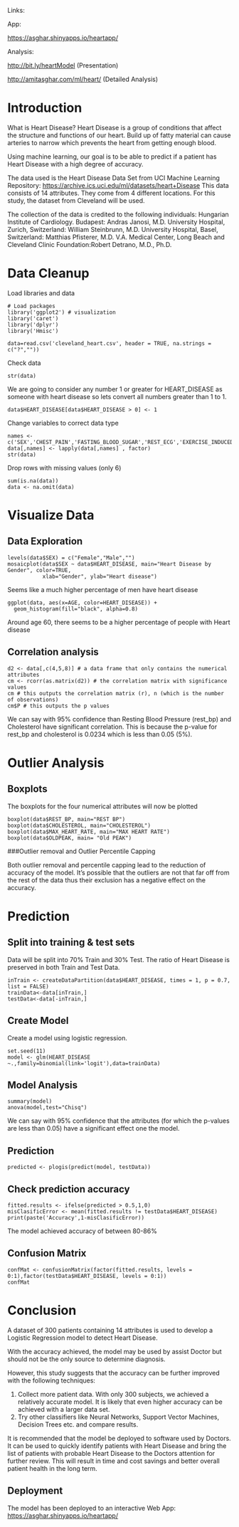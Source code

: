 Links: 

App:

https://asghar.shinyapps.io/heartapp/

Analysis:

http://bit.ly/heartModel (Presentation)

http://amitasghar.com/ml/heart/ (Detailed Analysis)


# Introduction

What is Heart Disease?
Heart Disease is a group of conditions that affect the structure and functions of our heart. Build up of fatty material can cause arteries to narrow which prevents the heart from getting enough blood.

Using machine learning, our goal is to be able to predict if a patient has Heart Disease with a high degree of accuracy. 

The data used is the Heart Disease Data Set from UCI Machine Learning Repository:
https://archive.ics.uci.edu/ml/datasets/heart+Disease
This data consists of 14 attributes. They come from 4 different locations. For this study, the dataset from Cleveland will be used.

The collection of the data is credited to the following individuals:
Hungarian Institute of Cardiology. Budapest: Andras Janosi, M.D. 
University Hospital, Zurich, Switzerland: William Steinbrunn, M.D. 
University Hospital, Basel, Switzerland: Matthias Pfisterer, M.D. 
V.A. Medical Center, Long Beach and Cleveland Clinic Foundation:Robert Detrano, M.D., Ph.D.

# Data Cleanup

Load libraries and data

```{r, message = FALSE}
# Load packages
library('ggplot2') # visualization
library('caret')
library('dplyr')
library('Hmisc')

data=read.csv('cleveland_heart.csv', header = TRUE, na.strings = c("?",""))
```

Check data

```{r, message = FALSE}
str(data)
```

We are going to consider any number 1 or greater for HEART_DISEASE as someone with heart disease so lets convert all numbers greater than 1 to 1.

```{r, message = FALSE}
data$HEART_DISEASE[data$HEART_DISEASE > 0] <- 1
```

Change variables to correct data type

```{r, message = FALSE}
names <- c('SEX','CHEST_PAIN','FASTING_BLOOD_SUGAR','REST_ECG','EXERCISE_INDUCED_ANGINA','SLOPE','MAJOR_VESSELS','THAL','HEART_DISEASE')
data[,names] <- lapply(data[,names] , factor)
str(data)
```


Drop rows with missing values (only 6)

```{r, message = FALSE}
sum(is.na(data))
data <- na.omit(data)
```


# Visualize Data

## Data Exploration

```{r, message = FALSE}
levels(data$SEX) = c("Female","Male","")
mosaicplot(data$SEX ~ data$HEART_DISEASE, main="Heart Disease by Gender", color=TRUE,
           xlab="Gender", ylab="Heart disease")
```

Seems like a much higher percentage of men have heart disease

```{r, message = FALSE}
ggplot(data, aes(x=AGE, color=HEART_DISEASE)) +
  geom_histogram(fill="black", alpha=0.8)
```

Around age 60, there seems to be a higher percentage of people with Heart disease

## Correlation analysis

```{r, message = FALSE}
d2 <- data[,c(4,5,8)] # a data frame that only contains the numerical attributes
cm <- rcorr(as.matrix(d2)) # the correlation matrix with significance values
cm # this outputs the correlation matrix (r), n (which is the number of observations)
cm$P # this outputs the p values
```

We can say with 95% confidence than Resting Blood Pressure (rest_bp) and Cholesterol have significant correlation. This is because the p-value for rest_bp and cholesterol is 0.0234 which is less than 0.05 (5%).

# Outlier Analysis

## Boxplots

The boxplots for the four numerical attributes will now be plotted

```{r, message = FALSE}
boxplot(data$REST_BP, main="REST BP")
boxplot(data$CHOLESTEROL, main="CHOLESTEROL")
boxplot(data$MAX_HEART_RATE, main="MAX HEART RATE")
boxplot(data$OLDPEAK, main= "Old PEAK")
```

###Outlier removal and Outlier Percentile Capping

Both outlier removal and percentile capping lead to the reduction of accuracy of the model.
It’s possible that the outliers are not that far off from the rest of the data thus their exclusion has a negative effect on the accuracy.


# Prediction

## Split into training & test sets

Data will be split into 70% Train and 30% Test. The ratio of Heart Disease is preserved in both Train and Test Data.

```{r, message = FALSE}
inTrain <- createDataPartition(data$HEART_DISEASE, times = 1, p = 0.7, list = FALSE)
trainData<-data[inTrain,]
testData<-data[-inTrain,]
```

## Create Model

Create a model using logistic regression.

```{r, message = FALSE}
set.seed(11)
model <- glm(HEART_DISEASE ~.,family=binomial(link='logit'),data=trainData)
```

## Model Analysis
```{r, message = FALSE}
summary(model)
anova(model,test="Chisq")
```

We can say with 95% confidence that the attributes (for which the p-values are less than 0.05) have a significant effect one the model.

## Prediction

```{r, message = FALSE}
predicted <- plogis(predict(model, testData)) 
```

## Check prediction accuracy
```{r, message = FALSE}
fitted.results <- ifelse(predicted > 0.5,1,0)
misClasificError <- mean(fitted.results != testData$HEART_DISEASE)
print(paste('Accuracy',1-misClasificError))
```

The model achieved accuracy of between 80-86%

## Confusion Matrix
```{r, message = FALSE}
confMat <- confusionMatrix(factor(fitted.results, levels = 0:1),factor(testData$HEART_DISEASE, levels = 0:1))
confMat
```

# Conclusion

A dataset of 300 patients containing 14 attributes is used to develop a Logistic Regression model to detect Heart Disease.

With the accuracy achieved, the model may be used by assist Doctor but should not be the only source to determine diagnosis.

However, this study suggests that the accuracy can be further improved with the following techniques:
1. Collect more patient data. With only 300 subjects, we achieved a relatively accurate model. It is likely that even     higher accuracy can be achieved with a larger data set.
2. Try other classifiers like Neural Networks, Support Vector Machines, Decision Trees etc. and compare results.

It is recommended that the model be deployed to software used by Doctors. It can be used to quickly identify patients with Heart Disease and bring the list of patients with probable Heart Disease to the Doctors attention for further review. This will result in time and cost savings and better overall patient health in the long term.

## Deployment

The model has been deployed to an interactive Web App: 
https://asghar.shinyapps.io/heartapp/
